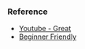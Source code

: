
### Reference
- [Youtube - Great](https://www.youtube.com/watch?v=2PlrMCiUN_s)
- [Beginner Friendly](https://github.com/vraja2/go-hll/blob/master/hll.go)